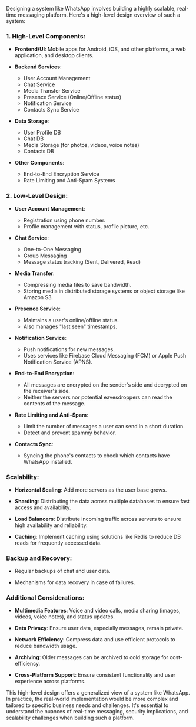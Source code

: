
Designing a system like WhatsApp involves building a highly scalable, real-time messaging platform. Here's a high-level design overview of such a system:

### **1. High-Level Components**:

- **Frontend/UI**: Mobile apps for Android, iOS, and other platforms, a web application, and desktop clients.
  
- **Backend Services**:
  - User Account Management
  - Chat Service
  - Media Transfer Service
  - Presence Service (Online/Offline status)
  - Notification Service
  - Contacts Sync Service
  
- **Data Storage**:
  - User Profile DB
  - Chat DB
  - Media Storage (for photos, videos, voice notes)
  - Contacts DB
  
- **Other Components**:
  - End-to-End Encryption Service
  - Rate Limiting and Anti-Spam Systems

### **2. Low-Level Design**:

- **User Account Management**:
  - Registration using phone number.
  - Profile management with status, profile picture, etc.
  
- **Chat Service**:
  - One-to-One Messaging
  - Group Messaging
  - Message status tracking (Sent, Delivered, Read)
  
- **Media Transfer**:
  - Compressing media files to save bandwidth.
  - Storing media in distributed storage systems or object storage like Amazon S3.
  
- **Presence Service**:
  - Maintains a user's online/offline status.
  - Also manages "last seen" timestamps.
  
- **Notification Service**:
  - Push notifications for new messages.
  - Uses services like Firebase Cloud Messaging (FCM) or Apple Push Notification Service (APNS).
  
- **End-to-End Encryption**:
  - All messages are encrypted on the sender's side and decrypted on the receiver's side.
  - Neither the servers nor potential eavesdroppers can read the contents of the message.
  
- **Rate Limiting and Anti-Spam**:
  - Limit the number of messages a user can send in a short duration.
  - Detect and prevent spammy behavior.
  
- **Contacts Sync**:
  - Syncing the phone's contacts to check which contacts have WhatsApp installed.

### **Scalability**:
  
- **Horizontal Scaling**: Add more servers as the user base grows.
  
- **Sharding**: Distributing the data across multiple databases to ensure fast access and availability.
  
- **Load Balancers**: Distribute incoming traffic across servers to ensure high availability and reliability.
  
- **Caching**: Implement caching using solutions like Redis to reduce DB reads for frequently accessed data.

### **Backup and Recovery**:

- Regular backups of chat and user data.
  
- Mechanisms for data recovery in case of failures.

### **Additional Considerations**:

- **Multimedia Features**: Voice and video calls, media sharing (images, videos, voice notes), and status updates.
  
- **Data Privacy**: Ensure user data, especially messages, remain private.
  
- **Network Efficiency**: Compress data and use efficient protocols to reduce bandwidth usage.
  
- **Archiving**: Older messages can be archived to cold storage for cost-efficiency.
  
- **Cross-Platform Support**: Ensure consistent functionality and user experience across platforms.

This high-level design offers a generalized view of a system like WhatsApp. In practice, the real-world implementation would be more complex and tailored to specific business needs and challenges. It's essential to understand the nuances of real-time messaging, security implications, and scalability challenges when building such a platform.

